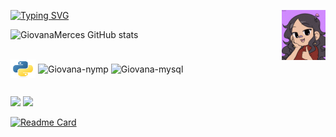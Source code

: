 [![Typing SVG](https://readme-typing-svg.herokuapp.com?font=Fira+Code&pause=938&color=AE4EF7FF&center=false&vCenter=false&repeat=true&random=false&width=435&size=27&lines=Hello%2C+welcome!;my+name+is+Giovana;I+do+Information+Systems;I'm+20+year+old)](https://git.io/typing-svg)<img align="right" alt="cogumelos.gif" src="https://github.com/GiovanaMerces/GiovanaMerces/blob/5359ee2f8ea1e3fef55e1079832f97bb64cb7274/cogumelos.gif" />

![GiovanaMerces GitHub stats](https://github-readme-stats.vercel.app/api?username=GiovanaMerces&show_icons=true&theme=midnight-purple&include_all_commits=true&count_private=true)

<div style="display: inline_block"><br>
  <img align="center" alt="Giovana-Python" height="30" width="40" src="https://raw.githubusercontent.com/devicons/devicon/master/icons/python/python-original.svg">
  <img align="center" alt="Giovana-nymp" height="30" width="40" src="https://cdn.jsdelivr.net/gh/devicons/devicon@latest/icons/jupyter/jupyter-original.svg" />
  <img align="center" alt="Giovana-mysql" height="30" width="40" src="https://cdn.jsdelivr.net/gh/devicons/devicon@latest/icons/mysql/mysql-original.svg" />
          
  ##
 
<div> 
  
  <a href="https://instagram.com/giovana_vannela" target="_blank"><img src="https://img.shields.io/badge/-Instagram-9400d3?style=for-the-badge&logo=instagram&logoColor=white" target="_blank"></a>
 	<a href="https://www.kaggle.com/nandamerces" target="_blank"><img src="https://img.shields.io/badge/Kaggle-461e6b?style=for-the-badge&logo=Kaggle&logoColor=white"></a>
</div>

[![Readme Card](https://github-readme-stats.vercel.app/api/pin/?username=GiovanaMerces&repo=RelatorioShopp2&theme=midnight-purple&border_color=9400D3)](https://github.com/GiovanaMerces/RelatorioShopp2)


